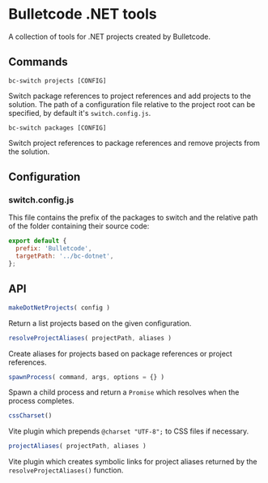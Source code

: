 # Bulletcode .NET tools

A collection of tools for .NET projects created by Bulletcode.


## Commands

```
bc-switch projects [CONFIG]
```

Switch package references to project references and add projects to the solution. The path of a configuration file relative to the project root can be specified, by default it's `switch.config.js`.

```
bc-switch packages [CONFIG]
```

Switch project references to package references and remove projects from the solution.


## Configuration

### switch.config.js

This file contains the prefix of the packages to switch and the relative path of the folder containing their source code:

```js
export default {
  prefix: 'Bulletcode',
  targetPath: '../bc-dotnet',
};
```


## API

```js
makeDotNetProjects( config )
```

Return a list projects based on the given configuration.

```js
resolveProjectAliases( projectPath, aliases )
```

Create aliases for projects based on package references or project references.

```js
spawnProcess( command, args, options = {} )
```

Spawn a child process and return a `Promise` which resolves when the process completes.

```js
cssCharset()
```

Vite plugin which prepends `@charset "UTF-8";` to CSS files if necessary.

```js
projectAliases( projectPath, aliases )
```

Vite plugin which creates symbolic links for project aliases returned by the `resolveProjectAliases()` function.
